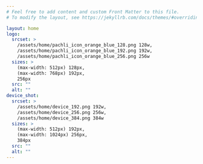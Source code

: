 ```yaml
---
# Feel free to add content and custom Front Matter to this file.
# To modify the layout, see https://jekyllrb.com/docs/themes/#overriding-theme-defaults

layout: home
logo:
  srcset: >
    /assets/home/pachli_icon_orange_blue_128.png 128w,
    /assets/home/pachli_icon_orange_blue_192.png 192w,
    /assets/home/pachli_icon_orange_blue_256.png 256w
  sizes: >
    (max-width: 512px) 128px,
    (max-width: 768px) 192px,
    256px
  src: ""
  alt: ""
device_shot:
  srcset: >
    /assets/home/device_192.png 192w,
    /assets/home/device_256.png 256w,
    /assets/home/device_384.png 384w
  sizes: >
    (max-width: 512px) 192px,
    (max-width: 1024px) 256px,
    384px
  src: ""
  alt: ""
---
```

